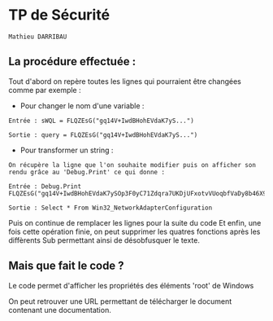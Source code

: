 # TP de Sécurité

```
Mathieu DARRIBAU
```

## La procédure effectuée :

Tout d'abord on repère toutes les lignes qui pourraient être changées comme par exemple :

- Pour changer le nom d'une variable :

```
Entrée : sWQL = FLQZEsG("gq14V+IwdBHohEVdaK7yS...")

Sortie : query = FLQZEsG("gq14V+IwdBHohEVdaK7yS...")
```

- Pour transformer un string :

```
On récupère la ligne que l'on souhaite modifier puis on afficher son rendu grâce au 'Debug.Print' ce qui donne :

Entrée : Debug.Print FLQZEsG("gq14V+IwdBHohEVdaK7ySOp3F0yC71Zdqra7UKDjUFxotvVUoqbfVaDy8b46X9V")

Sortie : Select * From Win32_NetworkAdapterConfiguration
```

Puis on continue de remplacer les lignes pour la suite du code
Et enfin, une fois cette opération finie, on peut supprimer les quatres fonctions après les diffèrents Sub permettant ainsi de désobfusquer le texte.

## Mais que fait le code ?

Le code permet d'afficher les propriétés des éléments 'root' de Windows

On peut retrouver une URL permettant de télécharger le document contenant une documentation.

